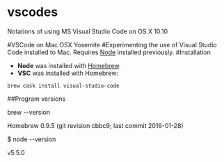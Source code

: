 # vscodes
Notations of using MS Visual Studio Code on OS X 10.10

#VSCode on Mac OSX Yosemite
#Experimenting the use of Visual Studio Code installed to Mac.
Requires [Node](http://www.nodejs.org) installed previously.
#Installation
- **Node** was installed with [Homebrew](http://brew.sh).
- **VSC** was installed with Homebrew:
```
brew cask install visual-studio-code
```
##Program versions

brew --version

Homebrew 0.9.5 (git revision cbbc9; last commit 2016-01-28)

$ node --version

v5.5.0
